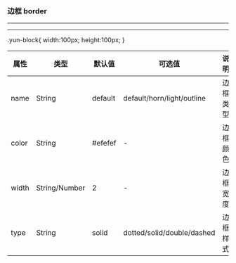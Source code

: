 ### 边框 border

---

<view-border></view-border>

---



<highlight-code  lang="vue">
        <template>
            <div class='yun-borders'>
                <yun-border color='#67C23A'>
                    <div class='yun-block' ></div>
                </yun-border>
                <yun-border width='2' color='#409EFF' type='dashed'>
                    <div class='yun-block'></div>
                </yun-border>
                <yun-border width='2' color='#F56C6C' type='dashed' radius='30%'>
                    <div class='yun-block'></div>
                </yun-border>
                <yun-border color='#409EFF' width='0' name='horn'>
                    <div class='yun-block'></div>
                </yun-border>
                <yun-border color='#409EFF' width='0' name='light'>
                    <div class='yun-block'></div>
                </yun-border>
                <yun-border width='2' name='outline' color='#67C23A'>
                    <div class='yun-block'></div>
                </yun-border>
            </div>
        </template>
        <!-- css -->
         .yun-block{
            width:100px;
            height:100px;
        }
</highlight-code> 

<table class='yun-table' style='width:100%;'>
    <thead>
        <tr>
          <th>属性</th>
          <th>类型</th>
          <th>默认值</th>
          <th>可选值</th>
          <th>说明</th>
        </tr>
    </thead>
    <tbody>
        <tr>
          <td>name</td>
          <td>String</td>
          <td>default</td>
          <td>default/horn/light/outline</td>
          <td>边框类型</td>
        </tr>
        <tr>
          <td>color</td>
          <td>String</td>
          <td>#efefef</td>
          <td>-</td>
          <td>边框颜色</td>
        </tr>
        <tr>
          <td>width</td>
          <td>String/Number</td>
          <td>2</td>
          <td>-</td>
          <td>边框宽度</td>
        </tr>
        <tr>
          <td>type</td>
          <td>String</td>
          <td>solid</td>
          <td>dotted/solid/double/dashed</td>
          <td>边框样式</td>
        </tr>
    </tbody>
</table>